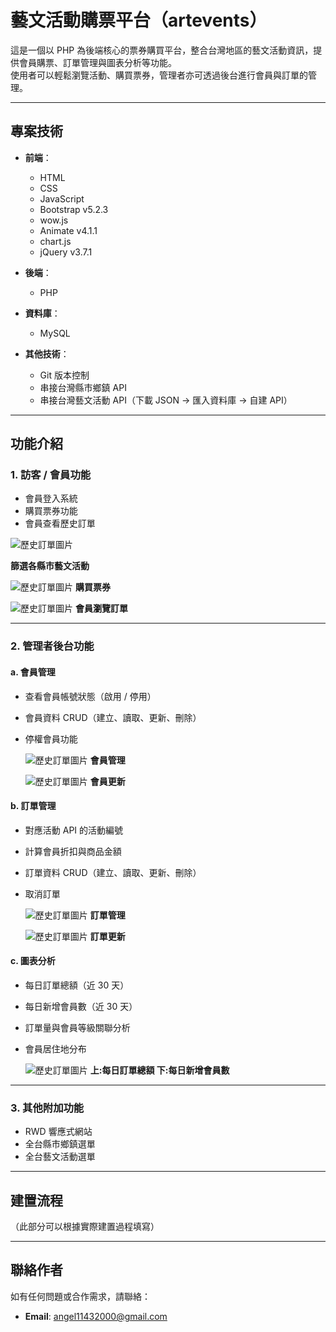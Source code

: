 # 藝文活動購票平台（artevents）

這是一個以 PHP 為後端核心的票券購買平台，整合台灣地區的藝文活動資訊，提供會員購票、訂單管理與圖表分析等功能。  
使用者可以輕鬆瀏覽活動、購買票券，管理者亦可透過後台進行會員與訂單的管理。

---

## 專案技術

- **前端**：
  - HTML
  - CSS
  - JavaScript
  - Bootstrap v5.2.3
  - wow.js
  - Animate v4.1.1
  - chart.js
  - jQuery v3.7.1

- **後端**：
  - PHP

- **資料庫**：
  - MySQL

- **其他技術**：
  - Git 版本控制
  - 串接台灣縣市鄉鎮 API
  - 串接台灣藝文活動 API（下載 JSON → 匯入資料庫 → 自建 API）

---

## 功能介紹

### 1. 訪客 / 會員功能

- 會員登入系統
- 購買票券功能
- 會員查看歷史訂單

![歷史訂單圖片](https://github.com/luckystargin/school2504/blob/main/images/Snipaste_2025-04-09_17-48-45.png)

**篩選各縣市藝文活動**

![歷史訂單圖片](https://github.com/luckystargin/school2504/blob/main/images/Snipaste_2025-04-09_17-50-37.png)
**購買票券**

![歷史訂單圖片](https://github.com/luckystargin/school2504/blob/main/images/Snipaste_2025-04-10_11-15-22.png)
**會員瀏覽訂單**


---

### 2. 管理者後台功能

#### a. 會員管理

- 查看會員帳號狀態（啟用 / 停用）
- 會員資料 CRUD（建立、讀取、更新、刪除）
- 停權會員功能

   ![歷史訂單圖片](https://github.com/luckystargin/school2504/blob/main/images/Snipaste_2025-04-09_17-54-51.png)
**會員管理**
  
   ![歷史訂單圖片](https://github.com/luckystargin/school2504/blob/main/images/Snipaste_2025-04-10_11-31-59.png)
**會員更新**

#### b. 訂單管理

- 對應活動 API 的活動編號
- 計算會員折扣與商品金額
- 訂單資料 CRUD（建立、讀取、更新、刪除）
- 取消訂單

    ![歷史訂單圖片](https://github.com/luckystargin/school2504/blob/main/images/Snipaste_2025-04-09_17-54-28.png)
**訂單管理**

   ![歷史訂單圖片](https://github.com/luckystargin/school2504/blob/main/images/Snipaste_2025-04-10_11-33-01.png)
**訂單更新**

#### c. 圖表分析

- 每日訂單總額（近 30 天）
- 每日新增會員數（近 30 天）
- 訂單量與會員等級關聯分析
- 會員居住地分布

  ![歷史訂單圖片](https://github.com/luckystargin/school2504/blob/main/images/Snipaste_2025-04-09_17-51-44.png)
**上:每日訂單總額 下:每日新增會員數**

---

### 3. 其他附加功能

- RWD 響應式網站
- 全台縣市鄉鎮選單
- 全台藝文活動選單

---

## 建置流程

（此部分可以根據實際建置過程填寫）

---

## 聯絡作者

如有任何問題或合作需求，請聯絡：  
- **Email**: angel11432000@gmail.com
